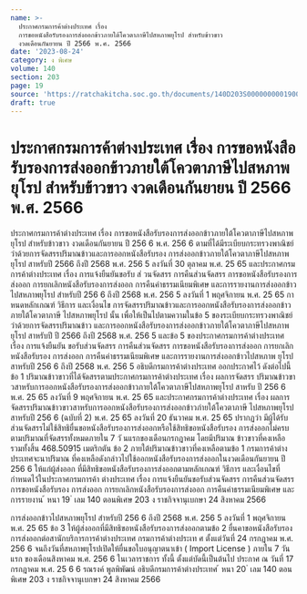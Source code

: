 ```yaml
---
name: >-
  ประกาศกรมการค้าต่างประเทศ เรื่อง
  การขอหนังสือรับรองการส่งออกข้าวภายใต้โควตาภาษีไปสหภาพยุโรป สำหรับข้าวขาว
  งวดเดือนกันยายน ปี 2566 พ.ศ. 2566
date: '2023-08-24'
category: ง พิเศษ
volume: 140
section: 203
page: 19
source: 'https://ratchakitcha.soc.go.th/documents/140D203S0000000001900.pdf'
draft: true
---
```


# ประกาศกรมการค้าต่างประเทศ เรื่อง การขอหนังสือรับรองการส่งออกข้าวภายใต้โควตาภาษีไปสหภาพยุโรป สำหรับข้าวขาว งวดเดือนกันยายน ปี 2566 พ.ศ. 2566

ประกาศกรมการค้าต่างประเทศ เรื่อง การขอหนังสือรับรองการส่งออกข้าวภายใต้โควตาภาษีไปสหภาพยุโรป สำหรับข้าวขาว งวดเดือนกันยายน ปี 256 6 พ.ศ. 256 6 ตามที่ได้มีระเบียบกระทรวงพาณิชย์ว่าด้วยการจัดสรรปริมาณข้าวและการออกหนังสือรับรอง การส่งออกข้าวภายใต้โควตาภาษีไปสหภาพยุโรป สาหรับปี 2566 ถึงปี 2568 พ.ศ. 256 5 ลงวันที่ 30 ตุลาคม พ.ศ. 25 65 และประกาศกรมการค้าต่างประเทศ เรื่อง การแจ้งยืนยันขอรับ ส่ วนจัดสรร การคืนส่วนจัดสรร การขอหนังสือรับรองการส่งออก การยกเลิกหนังสือรับรองการส่งออก การคืนค่าธรรมเนียมพิเศษ และการรายงานการส่งออกข้าวไปสหภาพยุโรป สำหรับปี 256 6 ถึงปี 2568 พ.ศ. 256 5 ลงวันที่ 1 พฤศจิกายน พ.ศ. 25 65 กาหนดหลักเกณฑ์ วิธีการ และเงื่อนไข การจัดสรรปริมาณข้าวและการออกหนังสือรับรองการส่งออกข้าวภายใต้โควตาภาษี ไปสหภาพยุโรป นั้น เพื่อให้เป็นไปตามความในข้อ 5 ของระเบียบกระทรวงพาณิชย์ว่าด้วยการจัดสรรปริมาณข้าว และการออกหนังสือรับรองการส่งออกข้าวภายใต้โควตาภาษีไปสหภาพยุโรป สาหรับปี ปี 2566 ถึงปี 2568 พ.ศ. 256 5 และข้อ 5 ของประกาศกรมการค้าต่างประเทศ เรื่อง การแจ้งยืนยัน ขอรับส่วนจัดสรร การคืนส่วนจัดสรร การขอหนังสือรับรองการส่งออก การยกเลิกหนังสือรับรอง การส่งออก การคืนค่าธรรมเนียมพิเศษ และการรายงานการส่งออกข้าวไปสหภาพ ยุโรป สาหรับปี 256 6 ถึงปี 2568 พ.ศ. 256 5 อธิบดีกรมการค้าต่างประเทศ ออกประกาศไว้ ดังต่อไปนี้ ข้อ 1 ปริมาณข้าวขาวที่ได้จัดสรรตามประกาศกรมการค้าต่างประเทศ เรื่อง ผลการจัดสรร ปริมาณข้าวขาวสาหรับการออกหนังสือรับรองการส่งออกข้าวภายใต้โควตาภาษีไปสหภาพยุโรป สาหรับ ปี 256 6 พ.ศ. 25 65 ลงวันที่ 9 พฤศจิกายน พ.ศ. 25 65 และประกาศกรมการค้าต่างประเทศ เรื่อง ผลการจัดสรรปริมาณข้าวขาวสาหรับการออกหนังสือรับรองการส่งออกข้าวภำยใต้โควตาภาษี ไปสหภาพยุโรป สาหรับปี 256 6 (ฉบับที่ 2) พ.ศ. 25 65 ลงวันที่ 20 ธันวาคม พ.ศ. 25 65 ปรากฏว่า มีผู้ได้รับส่วนจัดสรรไม่ใช้สิทธิยื่นขอหนังสือรับรองการส่งออกหรือใช้สิทธิขอหนังสือรับรอง การส่งออกไม่ครบตามปริมาณที่จัดสรรทั้งหมดภายใน 7 วั นแรกของเดือนกรกฎาคม โดยมีปริมาณ ข้าวขาวที่คงเหลือ รวมทั้งสิ้น 468.50915 เมตริกตัน ข้อ 2 ภายใต้ปริมาณข้าวขาวที่คงเหลือตามข้อ 1 กรมการค้าต่างประเทศจะนาปริมาณ ที่คงเหลือดังกล่าวไปใช้ออกหนังสือรับรองการส่งออกในงวดเดือนกันยายน ปี 256 6 ให้แก่ผู้ส่งออก ที่มีสิทธิขอหนังสือรับรองการส่งออกตามหลักเกณฑ์ วิธีการ และเงื่อนไขที่กำหนดไว้ในประกาศกรมการค้า ต่างประเทศ เรื่อง การแจ้งยืนยันขอรับส่วนจัดสรร การคืนส่วนจัดสรร การขอหนังสือรับรอง การส่งออก การยกเลิกหนังสือรับรองการส่งออก การคืนค่าธรรมเนียมพิเศษ และ การรายงาน ้ หนา 19 ่ เลม 140 ตอนพิเศษ 203 ง ราชกิจจานุเบกษา 24 สิงหาคม 2566

การส่งออกข้าวไปสหภาพยุโรป สำหรับปี 256 6 ถึงปี 2568 พ.ศ. 256 5 ลงวันที่ 1 พฤศจิกายน พ.ศ. 25 65 ข้อ 3 ให้ผู้ส่งออกที่มีสิทธิขอหนังสือรับรองการส่งออกตามข้อ 2 ยื่นคาขอหนังสือรับรอง การส่งออกต่อสานักบริการการค้าต่างประเทศ กรมการค้าต่างประเท ศ ตั้งแต่วันที่ 24 กรกฎาคม พ.ศ. 256 6 จนถึงวันที่สหภาพยุโรปเปิดให้ยื่นขอใบอนุญาตนาเข้า ( Import License ) ภายใน 7 วันแรก ของเดือนสิงหาคม พ.ศ. 256 6 ในเวลาราชการ ทั้งนี้ ตั้งแต่บัดนี้เป็นต้นไป ประกาศ ณ วันที่ 17 กรกฎาคม พ.ศ. 25 6 6 รณรงค์ พูลพิพัฒน์ อธิบดีกรมการค้าต่างประเทศ ้ หนา 20 ่ เลม 140 ตอนพิเศษ 203 ง ราชกิจจานุเบกษา 24 สิงหาคม 2566
